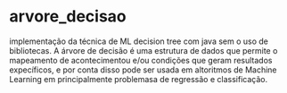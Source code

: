 # arvore_decisao
implementação da técnica de ML decision tree com java sem o uso de bibliotecas.
A árvore de decisão é uma estrutura de dados que permite o mapeamento de acontecimentou e/ou condições que geram resultados expecíficos, e por conta disso pode ser usada em altoritmos
de Machine Learning em principalmente problemasa de regressão e classificação.
